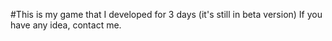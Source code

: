 #This is my game that I developed for 3 days (it's still in beta version)
If you have any idea, contact me.
